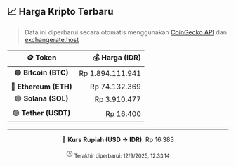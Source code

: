 

<!-- HARGA_KRIPTO -->
## 📈 Harga Kripto Terbaru

> Data ini diperbarui secara otomatis menggunakan [CoinGecko API](https://www.coingecko.com/) dan [exchangerate.host](https://exchangerate.host/)

<div align="center">

| 🪙 Token | 💰 Harga (IDR) |
|:------:|---------------:|
| 🟠 **Bitcoin (BTC)**   | Rp 1.894.111.941 |
| 🔵 **Ethereum (ETH)**  | Rp 74.132.369 |
| 🟣 **Solana (SOL)**    | Rp 3.910.477 |
| 🟢 **Tether (USDT)**   | Rp 16.400 |

---

💱 **Kurs Rupiah (USD → IDR)**: Rp 16.383

🕒 <sub>Terakhir diperbarui: 12/9/2025, 12.33.14</sub>

</div>
<!-- /HARGA_KRIPTO -->